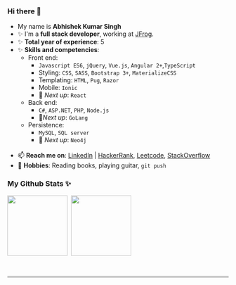 <!--
**Abhishek325/abhishek325** is a ✨ _special_ ✨ repository because its `README.md` (this file) appears on your GitHub profile.

Here are some ideas to get you started:

- 🔭 I’m currently working on ...
- 🌱 I’m currently learning ...
- 👯 I’m looking to collaborate on ...
- 🤔 I’m looking for help with ...
- 📫 Reach me at iamtheking1abhishek@gmail.com
- 😄 Pronouns: ...
- ⚡ Fun fact: ...
-->

### Hi there 👋
- My name is **Abhishek Kumar Singh**
- ✨ I'm a **full stack developer**, working at <a href="http://jfrog.com/">JFrog</a>.
- ✨ **Total year of experience**: 5
- ✨ **Skills and competencies**:
  - Front end:
    - `Javascript ES6`, `jQuery`, `Vue.js`, `Angular 2+`,`TypeScript`
    - Styling: `CSS`, `SASS`, `Bootstrap 3+`, `MaterializeCSS`
    - Templating: `HTML`, `Pug`, `Razor`
    - Mobile: `Ionic`
    - 🌱 *Next up*: `React`
  - Back end: 
    - `C#`, `ASP.NET`, `PHP`, `Node.js`
    - 🌱*Next up*: `GoLang`
  - Persistence:
    - `MySQL`, `SQL server`
    - 🌱 *Next up*: `Neo4j`
  <br>
- 📫 **Reach me on**: <a href="https://www.linkedin.com/in/abhishek-ks/">LinkedIn</a> | <a href="hackerrank.com/AbhisheKkSingh">HackerRank</a>, <a href="https://leetcode.com/abhishek-ks/">Leetcode</a>, <a href="https://stackoverflow.com/users/4958453/abhishek">StackOverflow</a>
- 🔭 **Hobbies**: Reading books, playing guitar, `git push`

### My Github Stats ✨
<a><img height="137.3px" src="https://github-readme-stats.vercel.app/api?username=abhishek325&show_icons=true&theme=react" />&nbsp; <img height="137.3px" src="https://github-readme-stats.vercel.app/api/top-langs/?username=abhishek325&count_private=true&show_icons=true&theme=react&layout=compact" /></a>

<br>

<hr>

<!--* ⚡ Fun fact: I love Coding, Space, Religion, and History, and think about them all at the same time-->

<!--
**Aniruddh-482/Aniruddh-482** is a ✨ _special_ ✨ repository because its `README.md` (this file) appears on your GitHub profile.
Here are some ideas to get you started:
-->
